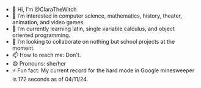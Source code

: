 - 👋 Hi, I’m @ClaraTheWitch
- 👀 I’m interested in computer science, mathematics, history, theater, animation, and video games.
- 🌱 I’m currently learning latin, single variable calculus, and object oriented programming.
- 💞️ I’m looking to collaborate on nothing but school projects at the moment.
- 📫 How to reach me: Don't.
- 😄 Pronouns: she/her
- ⚡ Fun fact: My current record for the hard mode in Google minesweeper is 172 seconds as of 04/11/24.

<!---
ClaraTheWitch/ClaraTheWitch is a ✨ special ✨ repository because its `README.md` (this file) appears on your GitHub profile.
You can click the Preview link to take a look at your changes.
--->
